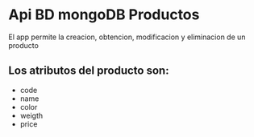 # Api BD mongoDB Productos

El app permite la creacion, obtencion, modificacion y eliminacion de un producto

## Los atributos del producto son:

- code 
- name
- color
- weigth
- price